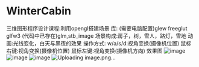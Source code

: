 # WinterCabin
三维图形程序设计课程:利用opengl搭建场景
库:  (需要电脑配置)glew freeglut glfw3
     (代码中已存在)glm,stb_image 
场景构成:房子，树，雪人，路灯，雪地
动画:光线变化，白天与黑夜的效果
操作方式:
  w/a/s/d:视角变换(摄像机位置)
  鼠标右键:视角变换(摄像机位置)
  鼠标左键:视角变换(摄像机方向)
效果图
![image](https://user-images.githubusercontent.com/56959776/176573630-b57ea355-9dfb-4c1f-bed7-fc9620531f24.png)
![image](https://user-images.githubusercontent.com/56959776/176573689-5ea5bb9b-9227-4e70-8cce-90c2b2f04e96.png)
![image](https://user-images.githubusercontent.com/56959776/176573811-b3263ef0-523b-4122-8e74-d0805d6cd3aa.png)
![Uploading image.png…]()
